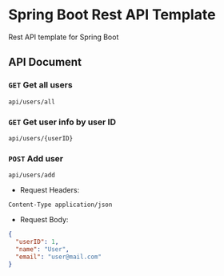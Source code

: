 # Spring Boot Rest API Template
Rest API template for Spring Boot

## API Document

### `GET` Get all users
```
api/users/all
```

### `GET` Get user info by user ID
```
api/users/{userID}
```

### `POST` Add user
```
api/users/add
```
- Request Headers:
```
Content-Type application/json
```
- Request Body:
```json
{
  "userID": 1,
  "name": "User",
  "email": "user@mail.com"
}
```